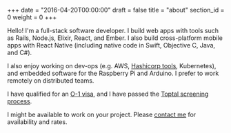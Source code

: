 +++
date = "2016-04-20T00:00:00"
draft = false
title = "about"
section_id = 0
weight = 0
+++

Hello! I'm a full-stack software developer. I build web apps with tools such as Rails, Node.js, Elixir, React, and Ember. I also build cross-platform mobile apps with React Native (including native code in Swift, Objective C, Java, and C#).

I also enjoy working on dev-ops (e.g. AWS, [Hashicorp tools](https://www.hashicorp.com/), Kubernetes), and embedded software for the Raspberry Pi and Arduino. I prefer to work remotely on distributed teams.

I have qualified for an <a href="https://www.uscis.gov/working-united-states/temporary-workers/o-1-visa-individuals-extraordinary-ability-or-achievement" target="_blank">O-1 visa</a>, and I have passed the <a href="https://www.toptal.com/top-3-percent" target="_blank">Toptal screening process</a>.

I might be available to work on your project. Please [contact me](#contact) for availability and rates.
